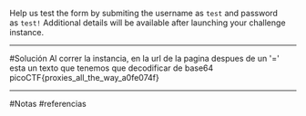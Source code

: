 Help us test the form by submiting the username as `test` and password as `test!`
Additional details will be available after launching your challenge instance.


-------
#Solución 
Al correr la instancia, en la url de la pagina despues de un '=' esta un texto que tenemos que decodificar de base64
picoCTF{proxies_all_the_way_a0fe074f}


-------
#Notas 
#referencias 

